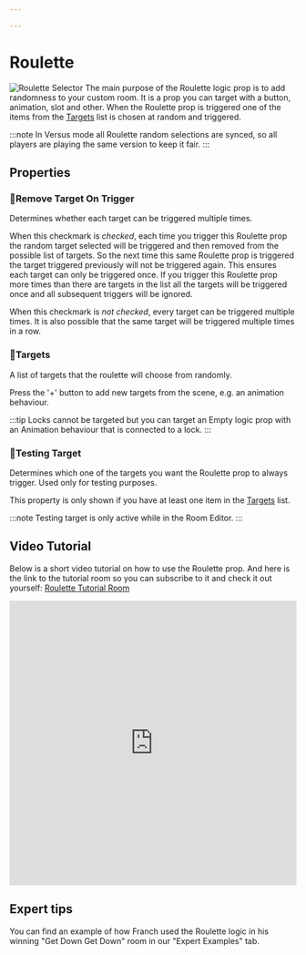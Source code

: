 ```yaml
---

---
```


# Roulette

![Roulette Selector](./img/Roulette-Selector.png)
The main purpose of the Roulette logic prop is to add randomness to your custom room.
It is a prop you can target with a button, animation, slot and other. When the Roulette prop is triggered one of the items from the [Targets](#targets) list is chosen at random and triggered.

:::note
In Versus mode all Roulette random selections are synced, so all players are playing the same version to keep it fair.
:::

## Properties

### :small_orange_diamond:Remove Target On Trigger

<div className="highlight-div">
	Determines whether each target can be triggered multiple times.
</div>

When this checkmark is _checked_, each time you trigger this Roulette prop the random target selected will be triggered and then removed from the possible list of targets. So the next time this same Roulette prop is triggered the target triggered previously will not be triggered again.
This ensures each target can only be triggered once. If you trigger this Roulette prop more times than there are targets in the list all the targets will be triggered once and all subsequent triggers will be ignored.

When this checkmark is _not checked_, every target can be triggered multiple times. It is also possible that the same target will be triggered multiple times in a row.

### :small_orange_diamond:Targets

<div className="highlight-div">
	A list of targets that the roulette will choose from randomly.
</div>

Press the '+' button to add new targets from the scene, e.g. an animation behaviour. 

:::tip
Locks cannot be targeted but you can target an Empty logic prop with an Animation behaviour that is connected to a lock.
:::

### :small_orange_diamond:Testing Target

<div className="highlight-div">
	Determines which one of the targets you want the Roulette prop to always trigger. Used only for testing purposes.
</div>

This property is only shown if you have at least one item in the [Targets](#targets) list.

:::note
Testing target is only active while in the Room Editor.
:::

## Video Tutorial

Below is a short video tutorial on how to use the Roulette prop. And here is the link to the tutorial room so you can subscribe to it and check it out yourself: [Roulette Tutorial Room](https://steamcommunity.com/sharedfiles/filedetails/?id=3010744629) 

<iframe width="100%" height="500" src="https://www.youtube.com/embed/loMYgc5OnJU" title="Escape Simulator: Roulette Prop Tutorial" frameborder="0" allow="accelerometer; autoplay; clipboard-write; encrypted-media; gyroscope; picture-in-picture; web-share" allowfullscreen></iframe>

## Expert tips

You can find an example of how Franch used the Roulette logic in his winning "Get Down Get Down" room in our "Expert Examples" tab.
